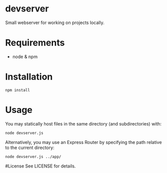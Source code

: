 # devserver
Small webserver for working on projects locally.

# Requirements
  - node & npm

# Installation
```
npm install
```

# Usage
You may statically host files in the same directory (and subdirectories) with:
```
node devserver.js
```

Alternatively, you may use an Express Router by specifying the path relative to the current directory:
```
node devserver.js ../app/
```

#License
See LICENSE for details.
